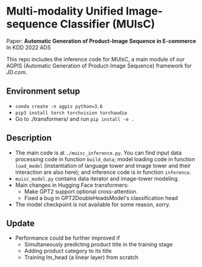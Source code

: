 # Multi-modality Unified Image-sequence Classifier (MUIsC)
Paper: **Automatic Generation of Product-Image Sequence in E-commerce**
<br>
In KDD 2022 ADS 
<br>

This repo includes the inference code for MUIsC, a main module of our AGPIS (Automatic Generation of Product-Image Sequence) framework for JD.com.

## Environment setup
- ```conda create -n agpis python=3.6 ```
- ```pip3 install torch torchvision torchaudio```
- Go to ./transformers/ and run ```pip install -e .```

## Description
- The main code is at ```./muisc_inference.py```. You can find input data processing code in function ```build_data```; model loading code in function ```load_model``` (instantiation of language tower and image tower and their interaction are also here); and inference code is in function ```inference```.  
- ```muisc_model.py``` contains data iterator and image-tower modeling. 
- Main changes in Hugging Face transformers:
  - Make GPT2 support optional cross-attention.
  - Fixed a bug in GPT2DoubleHeadsModel's classification head
- The model checkpoint is not available for some reason, sorry.

## Update
- Performance could be further improved if
  - Simultaneously predicting product title in the training stage
  - Adding product category to its title
  - Training lm_head (a linear layer) from scratch
